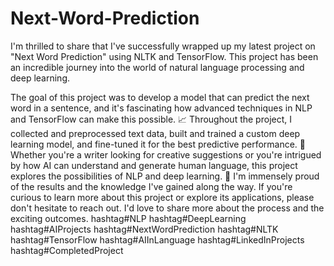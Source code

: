 # Next-Word-Prediction
I'm thrilled to share that I've successfully wrapped up my latest project on "Next Word Prediction" using NLTK and TensorFlow. This project has been an incredible journey into the world of natural language processing and deep learning.

The goal of this project was to develop a model that can predict the next word in a sentence, and it's fascinating how advanced techniques in NLP and TensorFlow can make this possible.
📈 Throughout the project, I collected and preprocessed text data, built and trained a custom deep learning model, and fine-tuned it for the best predictive performance.
📝 Whether you're a writer looking for creative suggestions or you're intrigued by how AI can understand and generate human language, this project explores the possibilities of NLP and deep learning.
🙌 I'm immensely proud of the results and the knowledge I've gained along the way. If you're curious to learn more about this project or explore its applications, please don't hesitate to reach out. I'd love to share more about the process and the exciting outcomes.
hashtag#NLP hashtag#DeepLearning hashtag#AIProjects hashtag#NextWordPrediction hashtag#NLTK hashtag#TensorFlow hashtag#AIInLanguage hashtag#LinkedInProjects hashtag#CompletedProject
